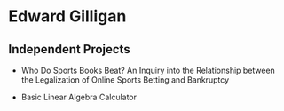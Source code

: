 # Edward Gilligan
## Independent Projects

- Who Do Sports Books Beat? An Inquiry into the Relationship between the Legalization of Online Sports Betting and Bankruptcy

- Basic Linear Algebra Calculator


